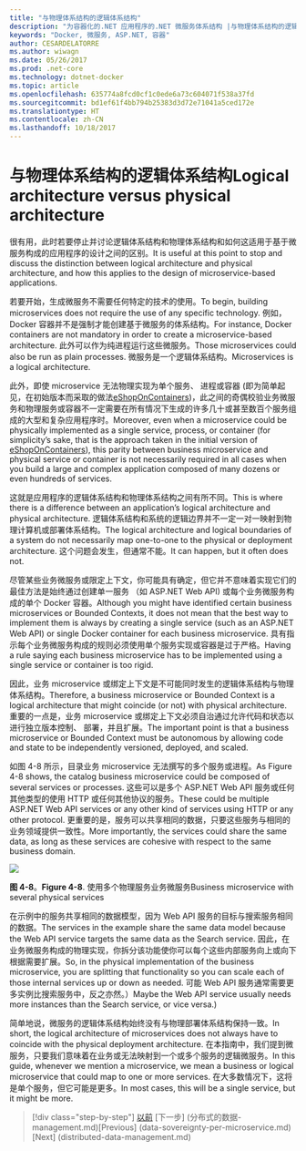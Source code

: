 ```yaml
---
title: "与物理体系结构的逻辑体系结构"
description: "为容器化的.NET 应用程序的.NET 微服务体系结构 |与物理体系结构的逻辑体系结构"
keywords: "Docker, 微服务, ASP.NET, 容器"
author: CESARDELATORRE
ms.author: wiwagn
ms.date: 05/26/2017
ms.prod: .net-core
ms.technology: dotnet-docker
ms.topic: article
ms.openlocfilehash: 635774a8fcd0cf1c0ede6a73c604071f538a37fd
ms.sourcegitcommit: bd1ef61f4bb794b25383d3d72e71041a5ced172e
ms.translationtype: HT
ms.contentlocale: zh-CN
ms.lasthandoff: 10/18/2017
---
```

# <a name="logical-architecture-versus-physical-architecture"></a><span data-ttu-id="7913c-104">与物理体系结构的逻辑体系结构</span><span class="sxs-lookup"><span data-stu-id="7913c-104">Logical architecture versus physical architecture</span></span>

<span data-ttu-id="7913c-105">很有用，此时若要停止并讨论逻辑体系结构和物理体系结构和如何这适用于基于微服务构成的应用程序的设计之间的区别。</span><span class="sxs-lookup"><span data-stu-id="7913c-105">It is useful at this point to stop and discuss the distinction between logical architecture and physical architecture, and how this applies to the design of microservice-based applications.</span></span>

<span data-ttu-id="7913c-106">若要开始，生成微服务不需要任何特定的技术的使用。</span><span class="sxs-lookup"><span data-stu-id="7913c-106">To begin, building microservices does not require the use of any specific technology.</span></span> <span data-ttu-id="7913c-107">例如，Docker 容器并不是强制才能创建基于微服务的体系结构。</span><span class="sxs-lookup"><span data-stu-id="7913c-107">For instance, Docker containers are not mandatory in order to create a microservice-based architecture.</span></span> <span data-ttu-id="7913c-108">此外可以作为纯进程运行这些微服务。</span><span class="sxs-lookup"><span data-stu-id="7913c-108">Those microservices could also be run as plain processes.</span></span> <span data-ttu-id="7913c-109">微服务是一个逻辑体系结构。</span><span class="sxs-lookup"><span data-stu-id="7913c-109">Microservices is a logical architecture.</span></span>

<span data-ttu-id="7913c-110">此外，即使 microservice 无法物理实现为单个服务、 进程或容器 (即为简单起见，在初始版本而采取的做法[eShopOnContainers](http://aka.ms/MicroservicesArchitecture))，此之间的奇偶校验业务微服务和物理服务或容器不一定需要在所有情况下生成的许多几十或甚至数百个服务组成的大型和复杂应用程序时。</span><span class="sxs-lookup"><span data-stu-id="7913c-110">Moreover, even when a microservice could be physically implemented as a single service, process, or container (for simplicity’s sake, that is the approach taken in the initial version of [eShopOnContainers](http://aka.ms/MicroservicesArchitecture)), this parity between business microservice and physical service or container is not necessarily required in all cases when you build a large and complex application composed of many dozens or even hundreds of services.</span></span>

<span data-ttu-id="7913c-111">这就是应用程序的逻辑体系结构和物理体系结构之间有所不同。</span><span class="sxs-lookup"><span data-stu-id="7913c-111">This is where there is a difference between an application’s logical architecture and physical architecture.</span></span> <span data-ttu-id="7913c-112">逻辑体系结构和系统的逻辑边界并不一定一对一映射到物理计算机或部署体系结构。</span><span class="sxs-lookup"><span data-stu-id="7913c-112">The logical architecture and logical boundaries of a system do not necessarily map one-to-one to the physical or deployment architecture.</span></span> <span data-ttu-id="7913c-113">这个问题会发生，但通常不能。</span><span class="sxs-lookup"><span data-stu-id="7913c-113">It can happen, but it often does not.</span></span>

<span data-ttu-id="7913c-114">尽管某些业务微服务或限定上下文，你可能具有确定，但它并不意味着实现它们的最佳方法是始终通过创建单一服务 （如 ASP.NET Web API) 或每个业务微服务构成的单个 Docker 容器。</span><span class="sxs-lookup"><span data-stu-id="7913c-114">Although you might have identified certain business microservices or Bounded Contexts, it does not mean that the best way to implement them is always by creating a single service (such as an ASP.NET Web API) or single Docker container for each business microservice.</span></span> <span data-ttu-id="7913c-115">具有指示每个业务微服务构成的规则必须使用单个服务实现或容器是过于严格。</span><span class="sxs-lookup"><span data-stu-id="7913c-115">Having a rule saying each business microservice has to be implemented using a single service or container is too rigid.</span></span>

<span data-ttu-id="7913c-116">因此，业务 microservice 或绑定上下文是不可能同时发生的逻辑体系结构与物理体系结构。</span><span class="sxs-lookup"><span data-stu-id="7913c-116">Therefore, a business microservice or Bounded Context is a logical architecture that might coincide (or not) with physical architecture.</span></span> <span data-ttu-id="7913c-117">重要的一点是，业务 microservice 或绑定上下文必须自治通过允许代码和状态以进行独立版本控制、 部署，并且扩展。</span><span class="sxs-lookup"><span data-stu-id="7913c-117">The important point is that a business microservice or Bounded Context must be autonomous by allowing code and state to be independently versioned, deployed, and scaled.</span></span>

<span data-ttu-id="7913c-118">如图 4-8 所示，目录业务 microservice 无法撰写的多个服务或进程。</span><span class="sxs-lookup"><span data-stu-id="7913c-118">As Figure 4-8 shows, the catalog business microservice could be composed of several services or processes.</span></span> <span data-ttu-id="7913c-119">这些可以是多个 ASP.NET Web API 服务或任何其他类型的使用 HTTP 或任何其他协议的服务。</span><span class="sxs-lookup"><span data-stu-id="7913c-119">These could be multiple ASP.NET Web API services or any other kind of services using HTTP or any other protocol.</span></span> <span data-ttu-id="7913c-120">更重要的是，服务可以共享相同的数据，只要这些服务与相同的业务领域提供一致性。</span><span class="sxs-lookup"><span data-stu-id="7913c-120">More importantly, the services could share the same data, as long as these services are cohesive with respect to the same business domain.</span></span>

![](./media/image8.png)

<span data-ttu-id="7913c-121">**图 4-8**。</span><span class="sxs-lookup"><span data-stu-id="7913c-121">**Figure 4-8**.</span></span> <span data-ttu-id="7913c-122">使用多个物理服务业务微服务</span><span class="sxs-lookup"><span data-stu-id="7913c-122">Business microservice with several physical services</span></span>

<span data-ttu-id="7913c-123">在示例中的服务共享相同的数据模型，因为 Web API 服务的目标与搜索服务相同的数据。</span><span class="sxs-lookup"><span data-stu-id="7913c-123">The services in the example share the same data model because the Web API service targets the same data as the Search service.</span></span> <span data-ttu-id="7913c-124">因此，在业务微服务构成的物理实现，你拆分该功能使你可以每个这些内部服务向上或向下根据需要扩展。</span><span class="sxs-lookup"><span data-stu-id="7913c-124">So, in the physical implementation of the business microservice, you are splitting that functionality so you can scale each of those internal services up or down as needed.</span></span> <span data-ttu-id="7913c-125">可能 Web API 服务通常需要更多实例比搜索服务中，反之亦然。）</span><span class="sxs-lookup"><span data-stu-id="7913c-125">Maybe the Web API service usually needs more instances than the Search service, or vice versa.)</span></span>

<span data-ttu-id="7913c-126">简单地说，微服务的逻辑体系结构始终没有与物理部署体系结构保持一致。</span><span class="sxs-lookup"><span data-stu-id="7913c-126">In short, the logical architecture of microservices does not always have to coincide with the physical deployment architecture.</span></span> <span data-ttu-id="7913c-127">在本指南中，我们提到微服务，只要我们意味着在业务或无法映射到一个或多个服务的逻辑微服务。</span><span class="sxs-lookup"><span data-stu-id="7913c-127">In this guide, whenever we mention a microservice, we mean a business or logical microservice that could map to one or more services.</span></span> <span data-ttu-id="7913c-128">在大多数情况下，这将是单个服务，但它可能是更多。</span><span class="sxs-lookup"><span data-stu-id="7913c-128">In most cases, this will be a single service, but it might be more.</span></span>


>[!div class="step-by-step"]
<span data-ttu-id="7913c-129">[以前](数据-自主性-每个-microservice.md) [下一步] (分布式的数据-management.md)</span><span class="sxs-lookup"><span data-stu-id="7913c-129">[Previous] (data-sovereignty-per-microservice.md) [Next] (distributed-data-management.md)</span></span>
